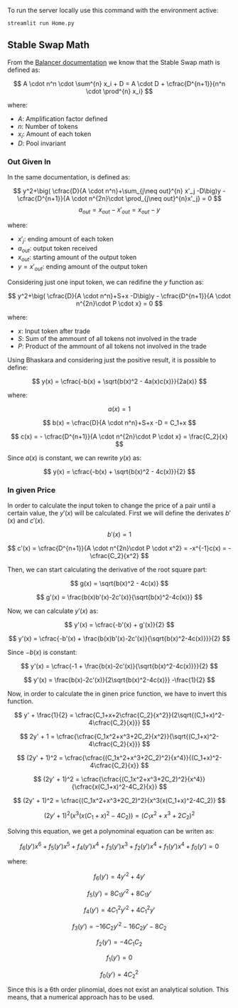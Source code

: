 To run the server locally use this command with the environment active:

`streamlit run Home.py`

## Stable Swap Math

From the [Balancer documentation](https://dev.balancer.fi/resources/pool-math/stable-math) we know that the Stable Swap math is defined as:

$$
    A \cdot n^n \cdot \sum^{n} x_i + D = A \cdot D + \cfrac{D^{n+1}}{n^n \cdot \prod^{n} x_i}
$$

where:
- $A$: Amplification factor defined
- $n$: Number of tokens
- $x_i$: Amount of each token
- $D$: Pool invariant


### Out Given In

In the same documentation, is defined as:

$$
y^2+\big( \cfrac{D}{A \cdot n^n}+\sum_{j\neq out}^{n} x'_j -D\big)y - \cfrac{D^{n+1}}{A \cdot n^{2n}\cdot \prod_{j\neq out}^{n}x'_j} = 0
$$
$$
a_{out} = x_{out} -  x'_{out} = x_{out} - y
$$

where:
- $x'_j$: ending amount of each token
- $a_{out}$: output token received
- $x_{out}$: starting amount of the output token
- $y=x'_{out}$: ending amount of the output token

Considering just one input token, we can redifine the $y$ function as:

$$
y^2+\big( \cfrac{D}{A \cdot n^n}+S+x -D\big)y - \cfrac{D^{n+1}}{A \cdot n^{2n}\cdot P \cdot x} = 0
$$

where:
- $x$: Input token after trade
- $S$: Sum of the ammount of all tokens not involved in the trade
- $P$: Product of the ammount of all tokens not involved in the trade


Using Bhaskara and considering just the positive result, it is possible to define:

$$
y(x) = \cfrac{-b(x) + \sqrt{b(x)^2 - 4a(x)c(x)}}{2a(x)}
$$

where:

$$
a(x) = 1
$$

$$
b(x) = \cfrac{D}{A \cdot n^n}+S+x -D = C_1+x
$$

$$
c(x) = - \cfrac{D^{n+1}}{A \cdot n^{2n}\cdot P \cdot x} = \frac{C_2}{x}
$$

Since $a(x)$ is constant, we can rewrite $y(x)$ as:

$$
y(x) = \cfrac{-b(x) + \sqrt{b(x)^2 - 4c(x)}}{2}
$$


### In given Price

In order to calculate the input token to change the price of a pair until a certain value, the $y'(x)$ will be calculated. First we will define the derivates $b'(x)$ and $c'(x)$.

$$
b'(x) = 1
$$

$$
c'(x) = \cfrac{D^{n+1}}{A \cdot n^{2n}\cdot P \cdot x^2} = -x^{-1}c(x) = -\cfrac{C_2}{x^2}
$$



Then, we can start calculating the derivative of the root square part:

$$
g(x) = \sqrt{b(x)^2 - 4c(x)}
$$

$$
g'(x) = \frac{b(x)b'(x)-2c'(x)}{\sqrt{b(x)^2-4c(x)}}
$$

Now, we can calculate $y'(x)$ as:

$$
y'(x) = \cfrac{-b'(x) + g'(x)}{2}
$$

$$
y'(x) = \cfrac{-b'(x) + \frac{b(x)b'(x)-2c'(x)}{\sqrt{b(x)^2-4c(x)}}}{2}
$$

Since $-b(x)$ is constant:

$$
y'(x) = \cfrac{-1 + \frac{b(x)-2c'(x)}{\sqrt{b(x)^2-4c(x)}}}{2}
$$

$$
y'(x) =  \frac{b(x)-2c'(x)}{2\sqrt{b(x)^2-4c(x)}} -\frac{1}{2}
$$

Now, in order to calculate the in ginen price function, we have to invert this function.

$$
y' + \frac{1}{2} = \cfrac{C_1+x+2\cfrac{C_2}{x^2}}{2\sqrt{(C_1+x)^2-4\cfrac{C_2}{x}}}
$$

$$
2y' + 1 = \cfrac{\cfrac{C_1x^2+x^3+2C_2}{x^2}}{\sqrt{(C_1+x)^2-4\cfrac{C_2}{x}}}
$$

$$
(2y' + 1)^2 = \cfrac{\cfrac{(C_1x^2+x^3+2C_2)^2}{x^4}}{(C_1+x)^2-4\cfrac{C_2}{x}}
$$

$$
(2y' + 1)^2 = \cfrac{\cfrac{(C_1x^2+x^3+2C_2)^2}{x^4}}{\cfrac{x(C_1+x)^2-4C_2}{x}}
$$

$$
(2y' + 1)^2 = \cfrac{(C_1x^2+x^3+2C_2)^2}{x^3(x(C_1+x)^2-4C_2)}
$$

$$
(2y' + 1)^2(x^3(x(C_1+x)^2-4C_2)) = (C_1x^2+x^3+2C_2)^2
$$

<!-- $$
8 C_1 x^5 y^2 + 8 C_1 x^5 y + 2 C_1 x^5 + 4 C_1^2 x^4 y^2 + 4 C_1^2 x^4 y + C_1^2 x^4 - 16 C_2 x^3 y^2 - 16 C_2 x^3 y - 4 C_2 x^3 + 4 x^6 y^2 + 4 x^6 y + x^6 = 2 C_1 x^5 + C_1^2 x^4 + 4 C_2 x^3 + 4 C_1 C_2 x^2 + 4 C_2^2 + x^6
$$ -->
Solving this equation, we get a polynominal equation can be writen as:

$$
f_6(y')x^6 + f_5(y')x^5 + f_4(y')x^4 + f_3(y')x^3 + f_2(y')x^4 + f_1(y')x^4 + f_0(y') = 0
$$

where:

$$
f_6(y')= 4y'^2 + 4y'
$$

$$
f_5(y')= 8 C_1 y'^2 + 8 C_1 y'
$$

$$
f_4(y')= 4 C_1^2y'^2 + 4 C_1^2y'
$$

$$
f_3(y')= -16 C_2y'^2 - 16 C_2 y' - 8 C_2 
$$

$$
f_2(y') = -4 C_1 C_2
$$

$$
f_1(y') = 0
$$

$$
f_0(y') = 4 C_2^2
$$

Since this is a 6th order plinomial, does not exist an analytical solution. This means, that a numerical approach has to be used.
